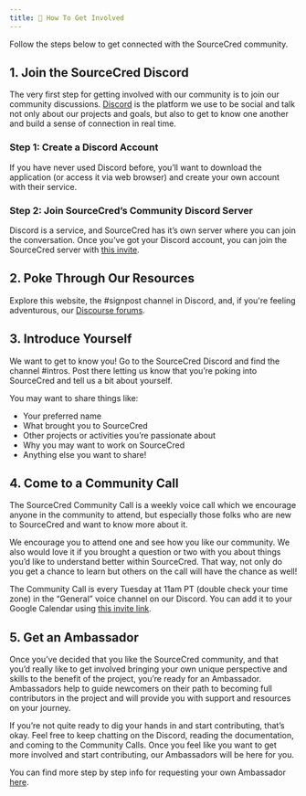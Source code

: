 ```yaml
---
title: 🧬 How To Get Involved
---
```


Follow the steps below to get connected with the SourceCred community. 

## 1. Join the SourceCred Discord

The very first step for getting involved with our community is to join our community discussions. [Discord](https://discord.com/) is the platform we use to be social and talk not only about our projects and goals, but also to get to know one another and build a sense of connection in real time.

### Step 1: Create a Discord Account

If you have never used Discord before, you’ll want to download the application (or access it via web browser) and create your own account with their service.

### Step 2: Join SourceCred’s Community Discord Server

Discord is a service, and SourceCred has it’s own server where you can join the conversation. Once you've got your Discord account, you can join the SourceCred server with [this invite](https://sourcecred.io/discord).

## 2. Poke Through Our Resources

Explore this website, the #signpost channel in Discord, and, if you're feeling adventurous, our [Discourse forums](https://discourse.sourcecred.io).

## 3. Introduce Yourself

We want to get to know you! Go to the SourceCred Discord and find the channel #intros. Post there letting us know that you’re poking into SourceCred and tell us a bit about yourself.

You may want to share things like:

* Your preferred name
* What brought you to SourceCred
* Other projects or activities you’re passionate about
* Why you may want to work on SourceCred
* Anything else you want to share!

## 4. Come to a Community Call

The SourceCred Community Call is a weekly voice call which we encourage anyone in the community to attend, but especially those folks who are new to SourceCred and want to know more about it.

We encourage you to attend one and see how you like our community. We also would love it if you brought a question or two with you about things you’d like to understand better within SourceCred. That way, not only do you get a chance to learn but others on the call will have the chance as well!

The Community Call is every Tuesday at 11am PT (double check your time zone) in the “General” voice channel on our Discord.
You can add it to your Google Calendar using [this invite link](https://calendar.google.com/event?action=TEMPLATE&tmeid=MTVsc3ZiczVpc3AyOWYya2VmYmUxaWhnZXBfMjAyMDA1MTlUMTgwMDAwWiBvcHNAc291cmNlY3JlZC5pbw&tmsrc=ops%40sourcecred.io&scp=ALL).

## 5. Get an Ambassador

Once you’ve decided that you like the SourceCred community, and that you’d really like to get involved bringing your own unique perspective and skills to the benefit of the project, you’re ready for an Ambassador. Ambassadors help to guide newcomers on their path to becoming full contributors in the project and will provide you with support and resources on your journey.

If you’re not quite ready to dig your hands in and start contributing, that’s okay. Feel free to keep chatting on the Discord, reading the documentation, and coming to the Community Calls. Once you feel like you want to get more involved and start contributing, our Ambassadors will be here for you.

You can find more step by step info for requesting your own Ambassador [here](https://discourse.sourcecred.io/t/how-to-get-an-ambassador/727).
